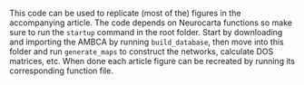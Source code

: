 This code can be used to replicate (most of the) figures in the accompanying article. The code depends on Neurocarta functions so make sure to run the `startup` command in the root folder. Start by downloading and importing the AMBCA by running `build_database`, then move into this folder and run `generate_maps` to construct the networks, calculate DOS matrices, etc. When done each article figure can be recreated by running its corresponding function file.
